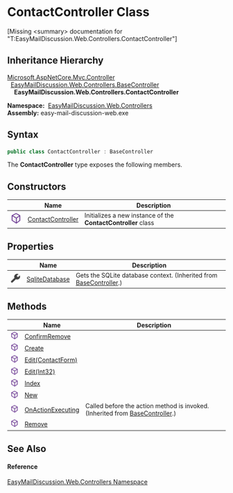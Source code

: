 ContactController Class
=======================

[Missing &lt;summary> documentation for "T:EasyMailDiscussion.Web.Controllers.ContactController"]



Inheritance Hierarchy
---------------------
[Microsoft.AspNetCore.Mvc.Controller][1]  
  [EasyMailDiscussion.Web.Controllers.BaseController][2]  
    **EasyMailDiscussion.Web.Controllers.ContactController**  

  **Namespace:**  [EasyMailDiscussion.Web.Controllers][3]  
  **Assembly:** easy-mail-discussion-web.exe

Syntax
------

```csharp
public class ContactController : BaseController
```

The **ContactController** type exposes the following members.


Constructors
------------

|                  | Name                   | Description                                                   |
| ---------------- | ---------------------- | ------------------------------------------------------------- |
| ![Public method] | [ContactController][4] | Initializes a new instance of the **ContactController** class |


Properties
----------

|                    | Name                | Description                                                             |
| ------------------ | ------------------- | ----------------------------------------------------------------------- |
| ![Public property] | [SqliteDatabase][5] | Gets the SQLite database context. (Inherited from [BaseController][2].) |


Methods
-------

|                  | Name                    | Description                                                                       |
| ---------------- | ----------------------- | --------------------------------------------------------------------------------- |
| ![Public method] | [ConfirmRemove][6]      |                                                                                   |
| ![Public method] | [Create][7]             |                                                                                   |
| ![Public method] | [Edit(ContactForm)][8]  |                                                                                   |
| ![Public method] | [Edit(Int32)][9]        |                                                                                   |
| ![Public method] | [Index][10]             |                                                                                   |
| ![Public method] | [New][11]               |                                                                                   |
| ![Public method] | [OnActionExecuting][12] | Called before the action method is invoked. (Inherited from [BaseController][2].) |
| ![Public method] | [Remove][13]            |                                                                                   |


See Also
--------

#### Reference
[EasyMailDiscussion.Web.Controllers Namespace][3]  

[1]: https://docs.microsoft.com/dotnet/api/microsoft.aspnetcore.mvc.controller
[2]: ../BaseController/README.md
[3]: ../README.md
[4]: _ctor.md
[5]: ../BaseController/SqliteDatabase.md
[6]: ConfirmRemove.md
[7]: Create.md
[8]: Edit.md
[9]: Edit_1.md
[10]: Index.md
[11]: New.md
[12]: ../BaseController/OnActionExecuting.md
[13]: Remove.md
[Public method]: ../../icons/pubmethod.svg "Public method"
[Public property]: ../../icons/pubproperty.svg "Public property"